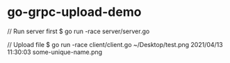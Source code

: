 # go-grpc-upload-demo

// Run server first
$ go run -race server/server.go

// Upload file
$ go run -race client/client.go ~/Desktop/test.png
2021/04/13 11:30:03 some-unique-name.png
